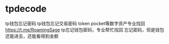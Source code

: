 # tpdecode
tp钱包忘记密码
tp钱包忘记交易密码
token pocket等数字资产专业找回
https://t.me/RoamingSage
tp忘记钱包密码，专业帮忙找回
忘记密码，但是钱包还能进去，还能看得到金额
